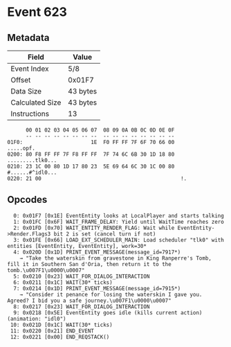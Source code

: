 # Event 623

## Metadata

| Field           | Value    |
|-----------------|----------|
| Event Index     | 5/8      |
| Offset          | 0x01F7   |
| Data Size       | 43 bytes |
| Calculated Size | 43 bytes |
| Instructions    | 13       |

```
      00 01 02 03 04 05 06 07  08 09 0A 0B 0C 0D 0E 0F
      -- -- -- -- -- -- -- --  -- -- -- -- -- -- -- --
01F0:                      1E  F0 FF FF 7F 6F 70 66 00         .....opf.
0200: 80 F8 FF FF 7F F8 FF FF  7F 74 6C 6B 30 1D 18 80  .........tlk0...
0210: 23 1C 00 80 1D 17 80 23  5E 69 64 6C 30 1C 00 80  #......#^idl0...
0220: 21 00                                             !.              
```

## Opcodes

```
  0: 0x01F7 [0x1E] EventEntity looks at LocalPlayer and starts talking
  1: 0x01FC [0x6F] WAIT_FRAME_DELAY: Yield until WaitTime reaches zero
  2: 0x01FD [0x70] WAIT_ENTITY_RENDER_FLAG: Wait while EventEntity->Render.Flags3 bit 2 is set (cancel turn if not)
  3: 0x01FE [0x66] LOAD_EXT_SCHEDULER_MAIN: Load scheduler "tlk0" with entities [EventEntity, EventEntity], work=30*
  4: 0x020D [0x1D] PRINT_EVENT_MESSAGE(message_id=7917*)
    → "Take the waterskin from gravestone in King Ranperre's Tomb, fill it in Southern San d'Oria, then return it to the tomb.\u007F1\u0000\u0007"
  5: 0x0210 [0x23] WAIT_FOR_DIALOG_INTERACTION
  6: 0x0211 [0x1C] WAIT(30* ticks)
  7: 0x0214 [0x1D] PRINT_EVENT_MESSAGE(message_id=7915*)
    → "Consider it penance for losing the waterskin I gave you. Agreed? I bid you a safe journey.\u007F1\u0000\u0007"
  8: 0x0217 [0x23] WAIT_FOR_DIALOG_INTERACTION
  9: 0x0218 [0x5E] EventEntity goes idle (kills current action) (animation: "idl0")
 10: 0x021D [0x1C] WAIT(30* ticks)
 11: 0x0220 [0x21] END_EVENT
 12: 0x0221 [0x00] END_REQSTACK()
```
